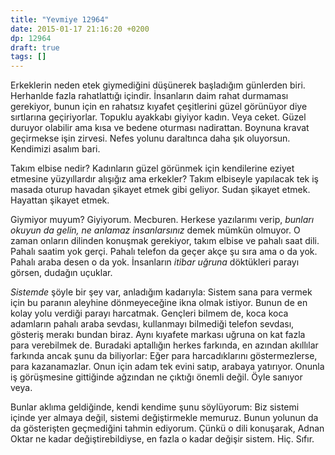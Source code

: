 ```yaml
---
title: "Yevmiye 12964"
date: 2015-01-17 21:16:20 +0200
dp: 12964
draft: true
tags: []
---
```


Erkeklerin neden etek giymediğini düşünerek başladığım günlerden
biri. Herhanlde fazla rahatlattığı içindir. İnsanların daim rahat
durmaması gerekiyor, bunun için en rahatsız kıyafet çeşitlerini güzel
görünüyor diye sırtlarına geçiriyorlar. Topuklu ayakkabı giyiyor
kadın. Veya ceket. Güzel duruyor olabilir ama kısa ve bedene oturması
nadirattan. Boynuna kravat geçirmekse işin zirvesi. Nefes yolunu
daraltınca daha şık oluyorsun. Kendimizi asalım bari.

Takım elbise nedir? Kadınların güzel görünmek için kendilerine eziyet
etmesine yüzyıllardır alışığız ama erkekler? Takım elbiseyle yapılacak
tek iş masada oturup havadan şikayet etmek gibi geliyor. Sudan şikayet
etmek. Hayattan şikayet etmek.

Giymiyor muyum? Giyiyorum. Mecburen. Herkese yazılarımı verip,
*bunları okuyun da gelin, ne anlamaz insanlarsınız* demek mümkün
olmuyor. O zaman onların dilinden konuşmak gerekiyor, takım elbise ve
pahalı saat dili. Pahalı saatim yok gerçi. Pahalı telefon da geçer
akçe şu sıra ama o da yok. Pahalı araba desen o da yok. İnsanların
*itibar uğruna* döktükleri parayı görsen, dudağın uçuklar.

*Sistemde* şöyle bir şey var, anladığım kadarıyla: Sistem sana para
vermek için bu paranın aleyhine dönmeyeceğine ikna olmak
istiyor. Bunun de en kolay yolu verdiği parayı harcatmak. Gençleri
bilmem de, koca koca adamların pahalı araba sevdası, kullanmayı
bilmediği telefon sevdası, gösteriş merakı bundan biraz. Aynı kıyafete
markası uğruna on kat fazla para verebilmek de. Buradaki aptallığın
herkes farkında, en azından akıllılar farkında ancak şunu da
biliyorlar: Eğer para harcadıklarını göstermezlerse, para
kazanamazlar. Onun için adam tek evini satıp, arabaya
yatırıyor. Onunla iş görüşmesine gittiğinde ağzından ne çıktığı önemli
değil. Öyle sanıyor veya.

Bunlar aklıma geldiğinde, kendi kendime şunu söylüyorum: Biz sistemi
içinde yer almaya değil, sistemi değiştirmekle memuruz. Bunun yolunun
da da gösterişten geçmediğini tahmin ediyorum. Çünkü o dili konuşarak,
Adnan Oktar ne kadar değiştirebildiyse, en fazla o kadar değişir
sistem. Hiç. Sıfır.

